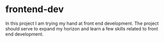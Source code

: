 # frontend-dev
In this project I am trying my hand at front end development.
The project should serve to expand my horizon and learn a few skills related to front end development.
